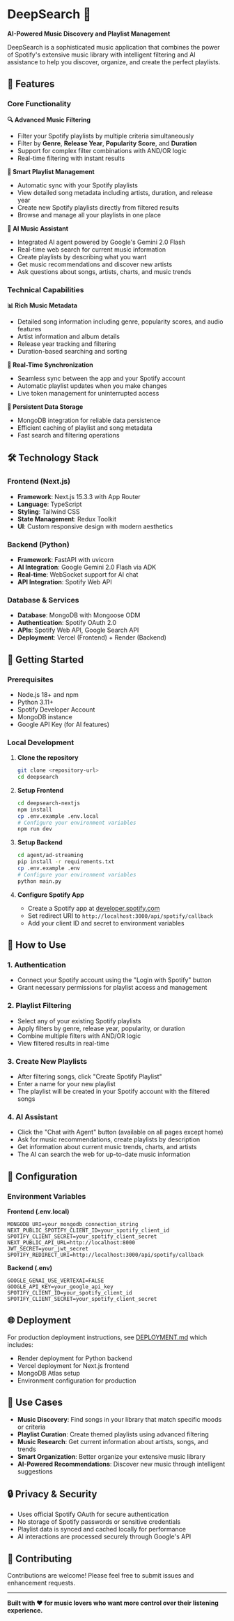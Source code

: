 # DeepSearch 🎵

**AI-Powered Music Discovery and Playlist Management**

DeepSearch is a sophisticated music application that combines the power of Spotify's extensive music library with intelligent filtering and AI assistance to help you discover, organize, and create the perfect playlists.

## 🌟 Features

### Core Functionality

**🔍 Advanced Music Filtering**

- Filter your Spotify playlists by multiple criteria simultaneously
- Filter by **Genre**, **Release Year**, **Popularity Score**, and **Duration**
- Support for complex filter combinations with AND/OR logic
- Real-time filtering with instant results

**🎵 Smart Playlist Management**

- Automatic sync with your Spotify playlists
- View detailed song metadata including artists, duration, and release year
- Create new Spotify playlists directly from filtered results
- Browse and manage all your playlists in one place

**🤖 AI Music Assistant**

- Integrated AI agent powered by Google's Gemini 2.0 Flash
- Real-time web search for current music information
- Create playlists by describing what you want
- Get music recommendations and discover new artists
- Ask questions about songs, artists, charts, and music trends

### Technical Capabilities

**📊 Rich Music Metadata**

- Detailed song information including genre, popularity scores, and audio features
- Artist information and album details
- Release year tracking and filtering
- Duration-based searching and sorting

**🔄 Real-Time Synchronization**

- Seamless sync between the app and your Spotify account
- Automatic playlist updates when you make changes
- Live token management for uninterrupted access

**💾 Persistent Data Storage**

- MongoDB integration for reliable data persistence
- Efficient caching of playlist and song metadata
- Fast search and filtering operations

## 🛠️ Technology Stack

### Frontend (Next.js)

- **Framework**: Next.js 15.3.3 with App Router
- **Language**: TypeScript
- **Styling**: Tailwind CSS
- **State Management**: Redux Toolkit
- **UI**: Custom responsive design with modern aesthetics

### Backend (Python)

- **Framework**: FastAPI with uvicorn
- **AI Integration**: Google Gemini 2.0 Flash via ADK
- **Real-time**: WebSocket support for AI chat
- **API Integration**: Spotify Web API

### Database & Services

- **Database**: MongoDB with Mongoose ODM
- **Authentication**: Spotify OAuth 2.0
- **APIs**: Spotify Web API, Google Search API
- **Deployment**: Vercel (Frontend) + Render (Backend)

## 🚀 Getting Started

### Prerequisites

- Node.js 18+ and npm
- Python 3.11+
- Spotify Developer Account
- MongoDB instance
- Google API Key (for AI features)

### Local Development

1. **Clone the repository**

   ```bash
   git clone <repository-url>
   cd deepsearch
   ```

2. **Setup Frontend**

   ```bash
   cd deepsearch-nextjs
   npm install
   cp .env.example .env.local
   # Configure your environment variables
   npm run dev
   ```

3. **Setup Backend**

   ```bash
   cd agent/ad-streaming
   pip install -r requirements.txt
   cp .env.example .env
   # Configure your environment variables
   python main.py
   ```

4. **Configure Spotify App**
   - Create a Spotify app at [developer.spotify.com](https://developer.spotify.com)
   - Set redirect URI to `http://localhost:3000/api/spotify/callback`
   - Add your client ID and secret to environment variables

## 📱 How to Use

### 1. Authentication

- Connect your Spotify account using the "Login with Spotify" button
- Grant necessary permissions for playlist access and management

### 2. Playlist Filtering

- Select any of your existing Spotify playlists
- Apply filters by genre, release year, popularity, or duration
- Combine multiple filters with AND/OR logic
- View filtered results in real-time

### 3. Create New Playlists

- After filtering songs, click "Create Spotify Playlist"
- Enter a name for your new playlist
- The playlist will be created in your Spotify account with the filtered songs

### 4. AI Assistant

- Click the "Chat with Agent" button (available on all pages except home)
- Ask for music recommendations, create playlists by description
- Get information about current music trends, charts, and artists
- The AI can search the web for up-to-date music information

## 🔧 Configuration

### Environment Variables

**Frontend (.env.local)**

```env
MONGODB_URI=your_mongodb_connection_string
NEXT_PUBLIC_SPOTIFY_CLIENT_ID=your_spotify_client_id
SPOTIFY_CLIENT_SECRET=your_spotify_client_secret
NEXT_PUBLIC_API_URL=http://localhost:8000
JWT_SECRET=your_jwt_secret
SPOTIFY_REDIRECT_URI=http://localhost:3000/api/spotify/callback
```

**Backend (.env)**

```env
GOOGLE_GENAI_USE_VERTEXAI=FALSE
GOOGLE_API_KEY=your_google_api_key
SPOTIFY_CLIENT_ID=your_spotify_client_id
SPOTIFY_CLIENT_SECRET=your_spotify_client_secret
```

## 🌐 Deployment

For production deployment instructions, see [DEPLOYMENT.md](./DEPLOYMENT.md) which includes:

- Render deployment for Python backend
- Vercel deployment for Next.js frontend
- MongoDB Atlas setup
- Environment configuration for production

## 🎯 Use Cases

- **Music Discovery**: Find songs in your library that match specific moods or criteria
- **Playlist Curation**: Create themed playlists using advanced filtering
- **Music Research**: Get current information about artists, songs, and trends
- **Smart Organization**: Better organize your extensive music library
- **AI-Powered Recommendations**: Discover new music through intelligent suggestions

## 🔒 Privacy & Security

- Uses official Spotify OAuth for secure authentication
- No storage of Spotify passwords or sensitive credentials
- Playlist data is synced and cached locally for performance
- AI interactions are processed securely through Google's API

## 🤝 Contributing

Contributions are welcome! Please feel free to submit issues and enhancement requests.

---

**Built with ❤️ for music lovers who want more control over their listening experience.**

